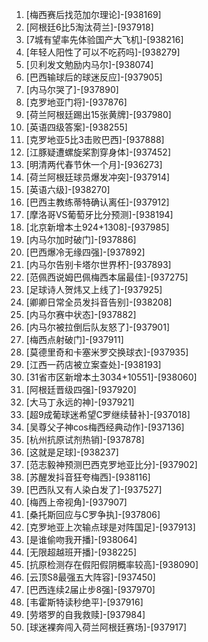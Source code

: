
1. [梅西赛后找范加尔理论]-[938169]
1. [阿根廷6比5淘汰荷兰]-[937918]
1. [7城有望率先体验国产大飞机]-[938216]
1. [年轻人阳性了可以不吃药吗]-[938279]
1. [贝利发文勉励内马尔]-[938074]
1. [巴西输球后的球迷反应]-[937905]
1. [内马尔哭了]-[937890]
1. [克罗地亚门将]-[937876]
1. [荷兰阿根廷踢出15张黄牌]-[937980]
1. [英语四级答案]-[938255]
1. [克罗地亚5比3击败巴西]-[937888]
1. [江豚疑遭螺旋桨割穿身体]-[937452]
1. [明清两代春节休一个月]-[936273]
1. [荷兰阿根廷球员爆发冲突]-[937914]
1. [英语六级]-[938270]
1. [巴西主教练蒂特确认离任]-[937912]
1. [摩洛哥VS葡萄牙比分预测]-[938194]
1. [北京新增本土924+1308]-[937985]
1. [内马尔加时破门]-[937886]
1. [巴西爆冷无缘四强]-[937892]
1. [内马尔告别卡塔尔世界杯]-[937893]
1. [范佩西说姆巴佩梅西本届最佳]-[937275]
1. [足球诗人贺炜又上线了]-[937925]
1. [卿卿日常全员发抖音告别]-[938208]
1. [内马尔赛中状态]-[937882]
1. [内马尔被拉倒后队友怒了]-[937901]
1. [梅西点射破门]-[937911]
1. [莫德里奇和卡塞米罗交换球衣]-[937935]
1. [江西一药店被立案查处]-[938193]
1. [31省市区新增本土3034+10551]-[938060]
1. [阿根廷晋级四强]-[937920]
1. [大马丁永远的神]-[937921]
1. [超9成葡球迷希望C罗继续替补]-[937018]
1. [吴尊父子神cos梅西经典动作]-[937136]
1. [杭州抗原试剂热销]-[937878]
1. [这就是足球]-[938237]
1. [范志毅神预测巴西克罗地亚比分]-[937902]
1. [苏醒发抖音狂夸梅西]-[938116]
1. [巴西队又有人染白发了]-[937527]
1. [梅西上帝视角]-[937907]
1. [桑托斯回应与C罗争执]-[937806]
1. [克罗地亚上次输点球是对阵国足]-[937913]
1. [是谁偷吻我开播]-[938064]
1. [无限超越班开播]-[938225]
1. [抗原检测存在假阳假阴概率较高]-[938090]
1. [云顶S8最强五大阵容]-[937450]
1. [巴西连续2届止步8强]-[937970]
1. [韦霍斯特读秒绝平]-[937916]
1. [劳塔罗的自我救赎]-[937984]
1. [球迷裸奔闯入荷兰阿根廷赛场]-[937917]